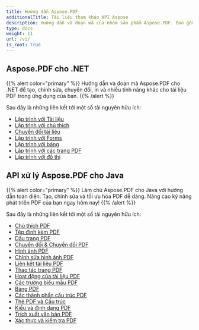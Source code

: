 ```yaml
---
title: Hướng dẫn Aspose.PDF
additionalTitle: Tài liệu tham khảo API Aspose
description: Hướng dẫn và đoạn mã của nhóm sản phẩm Aspose.PDF. Bao gồm hướng dẫn cơ bản và nâng cao về cách sử dụng Aspose.PDF.
type: docs
weight: 11
url: /vi/
is_root: true
---
```


## Aspose.PDF cho .NET
{{% alert color="primary" %}}
Hướng dẫn và đoạn mã Aspose.PDF cho .NET để tạo, chỉnh sửa, chuyển đổi, in và nhiều tính năng khác cho tài liệu PDF trong ứng dụng của bạn. 
{{% /alert %}}

Sau đây là những liên kết tới một số tài nguyên hữu ích:
- [Lập trình với Tài liệu](./net/programming-with-document/)
- [Lập trình với chú thích](./net/annotations/)  
- [Chuyển đổi tài liệu](./net/document-conversion/)
- [Lập trình với Forms](./net/programming-with-forms/)
- [Lập trình với bảng](./net/programming-with-tables/) 
- [Lập trình với các trang PDF](./net/programming-with-pdf-pages/)
- [Lập trình với đồ thị](./net/programming-with-graphs/)
 
## API xử lý Aspose.PDF cho Java
{{% alert color="primary" %}}
Làm chủ Aspose.PDF cho Java với hướng dẫn toàn diện. Tạo, chỉnh sửa và tối ưu hóa PDF dễ dàng. Nâng cao kỹ năng phát triển PDF của bạn ngay hôm nay!
{{% /alert %}}

Sau đây là những liên kết tới một số tài nguyên hữu ích:
- [Chú thích PDF](./java/pdf-annotations/)
- [Tệp đính kèm PDF](./java/pdf-attachments/)
- [Dấu trang PDF](./java/pdf-bookmarks/)
- [Chuyển đổi & Chuyển đổi PDF](./java/pdf-conversion-transformation/)
- [Hình ảnh PDF](./java/pdf-images/)
- [Chỉnh sửa hình ảnh PDF](./java/pdf-image-manipulation/)
- [Liên kết tài liệu PDF](./java/pdf-document-links/)
- [Thao tác trang PDF](./java/pdf-page-manipulation/)
- [Hoạt động của tài liệu PDF](./java/pdf-document-operations/)
- [Các trường biểu mẫu PDF](./java/pdf-form-fields/)
- [Bảng PDF](./java/pdf-tables/)
- [Các thành phần cấu trúc PDF](./java/pdf-structure-elements/)
- [Thẻ PDF và Cấu trúc](./java/pdf-tags-and-structure/)
- [Kiểu và định dạng PDF](./java/pdf-styles-and-formatting/)
- [Trích xuất văn bản PDF](./java/pdf-text-extraction/)
- [Xác thực và kiểm tra PDF](./java/pdf-validation-and-verification/)

